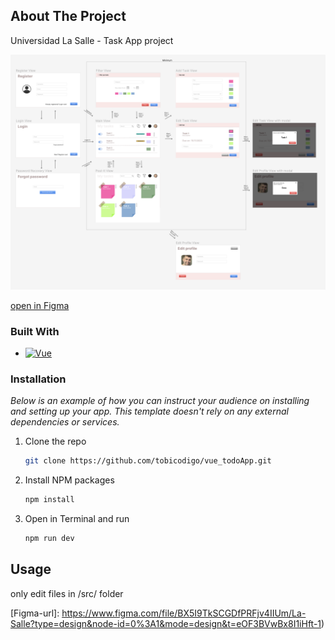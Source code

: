 
<!-- ABOUT THE PROJECT -->
## About The Project

Universidad La Salle - Task App project

[![Product Name Screen Shot][product-screenshot]]([Figma-url])

[open in Figma]([Figma-url])


### Built With

* [![Vue][Vue.js]][Vue-url]



### Installation

_Below is an example of how you can instruct your audience on installing and setting up your app. This template doesn't rely on any external dependencies or services._

1. Clone the repo
   ```sh
   git clone https://github.com/tobicodigo/vue_todoApp.git
   ```
2. Install NPM packages
   ```sh
   npm install
   ```
3. Open in Terminal and run
   ```sh
   npm run dev
   ```




<!-- USAGE EXAMPLES -->
## Usage

only edit files in /src/ folder




<!-- MARKDOWN LINKS & IMAGES -->
[product-screenshot]: figma.png
[Vue.js]: https://img.shields.io/badge/Vue.js-35495E?style=for-the-badge&logo=vuedotjs&logoColor=4FC08D
[Vue-url]: https://vuejs.org/
[Figma-url]: https://www.figma.com/file/BX5I9TkSCGDfPRFjv4IIUm/La-Salle?type=design&node-id=0%3A1&mode=design&t=eOF3BVwBx8I1iHft-1)
